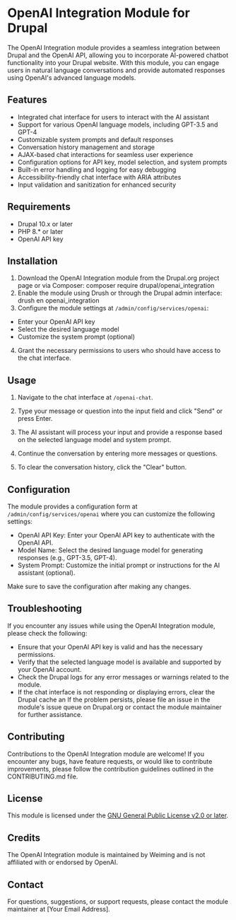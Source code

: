 # OpenAI Integration Module for Drupal

The OpenAI Integration module provides a seamless integration between Drupal and the OpenAI API, allowing you to incorporate AI-powered chatbot functionality into your Drupal website. With this module, you can engage users in natural language conversations and provide automated responses using OpenAI's advanced language models.

## Features

- Integrated chat interface for users to interact with the AI assistant
- Support for various OpenAI language models, including GPT-3.5 and GPT-4
- Customizable system prompts and default responses
- Conversation history management and storage
- AJAX-based chat interactions for seamless user experience
- Configuration options for API key, model selection, and system prompts
- Built-in error handling and logging for easy debugging
- Accessibility-friendly chat interface with ARIA attributes
- Input validation and sanitization for enhanced security

## Requirements

- Drupal 10.x or later
- PHP 8.* or later
- OpenAI API key

## Installation

1. Download the OpenAI Integration module from the Drupal.org project page or via Composer:
composer require drupal/openai_integration
2. Enable the module using Drush or through the Drupal admin interface:
drush en openai_integration
3. Configure the module settings at `/admin/config/services/openai`:
- Enter your OpenAI API key
- Select the desired language model
- Customize the system prompt (optional)

4. Grant the necessary permissions to users who should have access to the chat interface.

## Usage

1. Navigate to the chat interface at `/openai-chat`.

2. Type your message or question into the input field and click "Send" or press Enter.

3. The AI assistant will process your input and provide a response based on the selected language model and system prompt.

4. Continue the conversation by entering more messages or questions.

5. To clear the conversation history, click the "Clear" button.

## Configuration

The module provides a configuration form at `/admin/config/services/openai` where you can customize the following settings:

- OpenAI API Key: Enter your OpenAI API key to authenticate with the OpenAI API.
- Model Name: Select the desired language model for generating responses (e.g., GPT-3.5, GPT-4).
- System Prompt: Customize the initial prompt or instructions for the AI assistant (optional).

Make sure to save the configuration after making any changes.

## Troubleshooting

If you encounter any issues while using the OpenAI Integration module, please check the following:

- Ensure that your OpenAI API key is valid and has the necessary permissions.
- Verify that the selected language model is available and supported by your OpenAI account.
- Check the Drupal logs for any error messages or warnings related to the module.
- If the chat interface is not responding or displaying errors, clear the Drupal cache an
If the problem persists, please file an issue in the module's issue queue on Drupal.org or contact the module maintainer for further assistance.

## Contributing

Contributions to the OpenAI Integration module are welcome! If you encounter any bugs, have feature requests, or would like to contribute improvements, please follow the contribution guidelines outlined in the CONTRIBUTING.md file.

## License

This module is licensed under the [GNU General Public License v2.0 or later](https://www.gnu.org/licenses/old-licenses/gpl-2.0.en.html).

## Credits

The OpenAI Integration module is maintained by Weiming and is not affiliated with or endorsed by OpenAI.

## Contact

For questions, suggestions, or support requests, please contact the module maintainer at [Your Email Address].